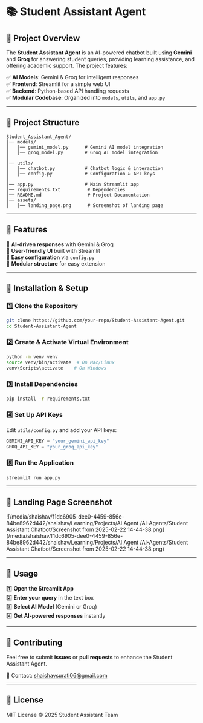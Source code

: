 # 📚 Student Assistant Agent

## 🎯 Project Overview
The **Student Assistant Agent** is an AI-powered chatbot built using **Gemini** and **Groq** for answering student queries, providing learning assistance, and offering academic support. The project features:

✅ **AI Models**: Gemini & Groq for intelligent responses  
✅ **Frontend**: Streamlit for a simple web UI  
✅ **Backend**: Python-based API handling requests  
✅ **Modular Codebase**: Organized into `models`, `utils`, and `app.py`  

---

## 📁 Project Structure
```
Student_Assistant_Agent/
│── models/
│   │── gemini_model.py      # Gemini AI model integration
│   │── groq_model.py        # Groq AI model integration
│
│── utils/
│   │── chatbot.py           # Chatbot logic & interaction
│   │── config.py            # Configuration & API keys
│
│── app.py                   # Main Streamlit app
│── requirements.txt          # Dependencies
│── README.md                 # Project Documentation
│── assets/
│   │── landing_page.png      # Screenshot of landing page
```

---

## 🌟 Features
🔹 **AI-driven responses** with Gemini & Groq  
🔹 **User-friendly UI** built with Streamlit  
🔹 **Easy configuration** via `config.py`  
🔹 **Modular structure** for easy extension  

---

## 🔧 Installation & Setup
### 1️⃣ **Clone the Repository**
```bash
git clone https://github.com/your-repo/Student-Assistant-Agent.git
cd Student-Assistant-Agent
```

### 2️⃣ **Create & Activate Virtual Environment**
```bash
python -m venv venv
source venv/bin/activate  # On Mac/Linux
venv\Scripts\activate    # On Windows
```

### 3️⃣ **Install Dependencies**
```bash
pip install -r requirements.txt
```

### 4️⃣ **Set Up API Keys**
Edit `utils/config.py` and add your API keys:
```python
GEMINI_API_KEY = "your_gemini_api_key"
GROQ_API_KEY = "your_groq_api_key"
```

### 5️⃣ **Run the Application**
```bash
streamlit run app.py
```

---

## 🎥 Landing Page Screenshot
![/media/shaishav/f1dc6905-dee0-4459-856e-84be8962d442/shaishav/Learning/Projects/AI Agent /AI-Agents/Student Assistant Chatbot/Screenshot from 2025-02-22 14-44-38.png](/media/shaishav/f1dc6905-dee0-4459-856e-84be8962d442/shaishav/Learning/Projects/AI Agent /AI-Agents/Student Assistant Chatbot/Screenshot from 2025-02-22 14-44-38.png)

---

## 🚀 Usage
1️⃣ **Open the Streamlit App**  
2️⃣ **Enter your query** in the text box  
3️⃣ **Select AI Model** (Gemini or Groq)  
4️⃣ **Get AI-powered responses** instantly  

---

## 🤝 Contributing
Feel free to submit **issues** or **pull requests** to enhance the Student Assistant Agent.

📧 Contact: shaishavsurati06@gmail.com

---

## 📜 License
MIT License © 2025 Student Assistant Team

